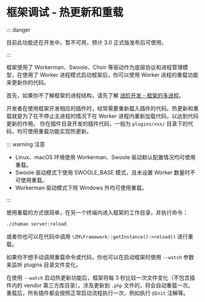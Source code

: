 # 框架调试 - 热更新和重载

::: danger 

目前此功能还在开发中，暂不可用，预计 3.0 正式版发布后可使用。

:::

框架使用了 Workerman、Swoole、Choir 等驱动作为底层协议和进程管理模型，在使用了 Worker 进程模式启动框架后，你可以使用 Worker 进程的重载功能来更新你的代码。

首先，如果你不了解框架的进程结构，请先了解 [进阶开发 - 框架的多进程](/advanced/multi-process)。

开发者在使用框架开发相应的插件时，经常需要重新载入插件的代码。热更新和重载就是为了在不停止主进程的情况下在 Worker 进程内重新加载代码，以达到代码更新的作用。
你在插件目录开发的插件代码，一般为 `plugins/xxx/` 目录下的代码，均可使用重载功能实现热更新。

::: warning 注意

- Linux、macOS 环境使用 Workerman、Swoole 驱动默认配置情况均可使用重载。
- Swoole 驱动模式下使用 SWOOLE_BASE 模式，且未设置 Worker 数量时不可使用重载。
- Workerman 驱动模式下除 Windows 外均可使用重载。

:::

使用重载的方式很简单，在另一个终端内进入框架的工作目录，并执行命令：

```bash
./zhamao server:reload
```

或者你也可以在代码中调用 `\ZM\Framework::getInstance()->reload()` 进行重载。

如果你不想手动调用重载命令或代码，你也可以在启动框架时使用 `--watch` 参数来监听 plugins 目录文件变化。

在使用 `--watch` 启动热更新功能后，框架将每 3 秒比较一次文件变化（不包含插件内的 vendor 第三方库目录）。涉及更新到 `.php` 文件的，将会自动重载一次。
重载后，所有插件都会按照正常启动流程执行一次，例如执行 `@Init` 注解等。
